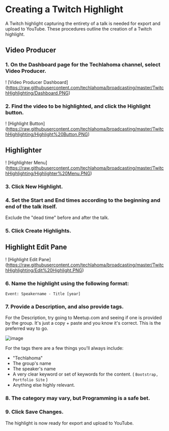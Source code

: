 # Creating a Twitch Highlight
A Twitch highlight capturing the entirety of a talk is needed for export and upload to YouTube. These procedures outline the creation of a Twitch highlight. 

## Video Producer
### 1. On the Dashboard page for the Techlahoma channel, select **Video Producer**.

! [Video Producer Dashboard] (https://raw.githubusercontent.com/techlahoma/broadcasting/master/TwitchHighlighting/Dashboard.PNG)

### 2. Find the video to be highlighted, and click the **Highlight** button.

! [Highlight Button] (https://raw.githubusercontent.com/techlahoma/broadcasting/master/TwitchHighlighting/Highlight%20Button.PNG)

## Highlighter

! [Highlighter Menu] (https://raw.githubusercontent.com/techlahoma/broadcasting/master/TwitchHighlighting/Highlighter%20Menu.PNG)

### 3. Click **New Highlight**.

### 4. Set the **Start** and **End** times according to the beginning and end of the talk itself. 

Exclude the "dead time" before and after the talk.

### 5. Click **Create Highlights**. 

## Highlight Edit Pane

! [Highlight Edit Pane] (https://raw.githubusercontent.com/techlahoma/broadcasting/master/TwitchHighlighting/Edit%20Highlight.PNG)

### 6. Name the highlight using the following format:

```
Event: Speakername - Title [year]
```

### 7. Provide a Description, and also provide tags. 

For the Description, try going to Meetup.com and seeing if one is provided by the group. It's just a copy + paste and you know it's correct. This is the preferred way to go.

![image](https://user-images.githubusercontent.com/954596/32418141-e38ceb7e-c229-11e7-8aee-db87bc569737.png)


For the tags there are a few things you'll always include:
 * "Techlahoma"
 * The group's name
 * The speaker's name
 * A very clear keyword or set of keywords for the content. ( `Bootstrap, Portfolio Site` )
 * Anything else highly relevant.

### 8. The category may vary, but **Programming** is a safe bet.

### 9. Click **Save Changes**.

The highlight is now ready for export and upload to YouTube.
